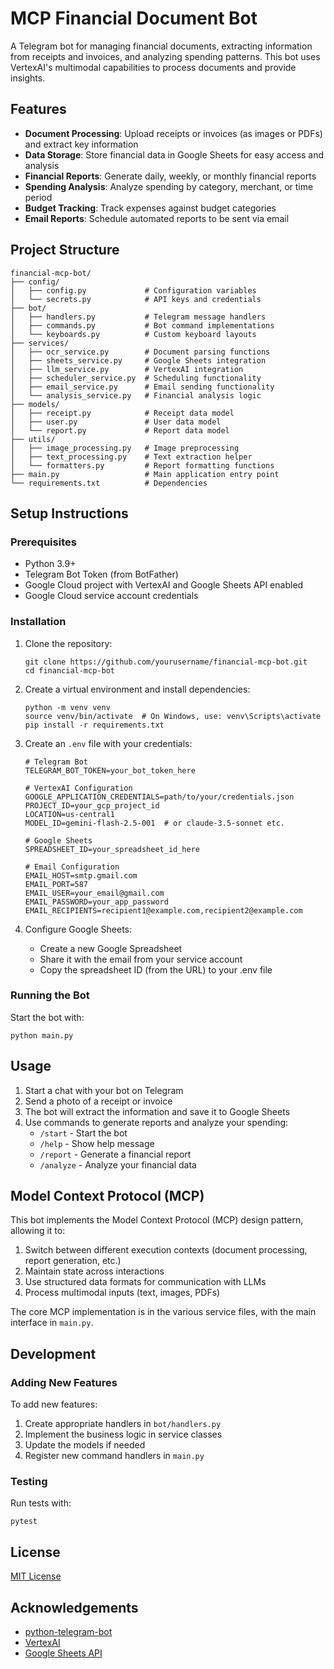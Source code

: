 # MCP Financial Document Bot

A Telegram bot for managing financial documents, extracting information from receipts and invoices, and analyzing spending patterns. This bot uses VertexAI's multimodal capabilities to process documents and provide insights.

## Features

- **Document Processing**: Upload receipts or invoices (as images or PDFs) and extract key information
- **Data Storage**: Store financial data in Google Sheets for easy access and analysis
- **Financial Reports**: Generate daily, weekly, or monthly financial reports
- **Spending Analysis**: Analyze spending by category, merchant, or time period
- **Budget Tracking**: Track expenses against budget categories
- **Email Reports**: Schedule automated reports to be sent via email

## Project Structure

```
financial-mcp-bot/
├── config/
│   ├── config.py             # Configuration variables
│   └── secrets.py            # API keys and credentials
├── bot/
│   ├── handlers.py           # Telegram message handlers
│   ├── commands.py           # Bot command implementations
│   └── keyboards.py          # Custom keyboard layouts
├── services/
│   ├── ocr_service.py        # Document parsing functions
│   ├── sheets_service.py     # Google Sheets integration
│   ├── llm_service.py        # VertexAI integration
│   ├── scheduler_service.py  # Scheduling functionality
│   ├── email_service.py      # Email sending functionality
│   └── analysis_service.py   # Financial analysis logic
├── models/
│   ├── receipt.py            # Receipt data model
│   ├── user.py               # User data model
│   └── report.py             # Report data model
├── utils/
│   ├── image_processing.py   # Image preprocessing
│   ├── text_processing.py    # Text extraction helper
│   └── formatters.py         # Report formatting functions
├── main.py                   # Main application entry point
└── requirements.txt          # Dependencies
```

## Setup Instructions

### Prerequisites

- Python 3.9+
- Telegram Bot Token (from BotFather)
- Google Cloud project with VertexAI and Google Sheets API enabled
- Google Cloud service account credentials

### Installation

1. Clone the repository:
   ```
   git clone https://github.com/yourusername/financial-mcp-bot.git
   cd financial-mcp-bot
   ```

2. Create a virtual environment and install dependencies:
   ```
   python -m venv venv
   source venv/bin/activate  # On Windows, use: venv\Scripts\activate
   pip install -r requirements.txt
   ```

3. Create an `.env` file with your credentials:
   ```
   # Telegram Bot
   TELEGRAM_BOT_TOKEN=your_bot_token_here

   # VertexAI Configuration
   GOOGLE_APPLICATION_CREDENTIALS=path/to/your/credentials.json
   PROJECT_ID=your_gcp_project_id
   LOCATION=us-central1
   MODEL_ID=gemini-flash-2.5-001  # or claude-3.5-sonnet etc.

   # Google Sheets
   SPREADSHEET_ID=your_spreadsheet_id_here

   # Email Configuration
   EMAIL_HOST=smtp.gmail.com
   EMAIL_PORT=587
   EMAIL_USER=your_email@gmail.com
   EMAIL_PASSWORD=your_app_password
   EMAIL_RECIPIENTS=recipient1@example.com,recipient2@example.com
   ```

4. Configure Google Sheets:
   - Create a new Google Spreadsheet
   - Share it with the email from your service account
   - Copy the spreadsheet ID (from the URL) to your .env file

### Running the Bot

Start the bot with:

```
python main.py
```

## Usage

1. Start a chat with your bot on Telegram
2. Send a photo of a receipt or invoice
3. The bot will extract the information and save it to Google Sheets
4. Use commands to generate reports and analyze your spending:
   - `/start` - Start the bot
   - `/help` - Show help message
   - `/report` - Generate a financial report
   - `/analyze` - Analyze your financial data

## Model Context Protocol (MCP)

This bot implements the Model Context Protocol (MCP) design pattern, allowing it to:

1. Switch between different execution contexts (document processing, report generation, etc.)
2. Maintain state across interactions
3. Use structured data formats for communication with LLMs
4. Process multimodal inputs (text, images, PDFs)

The core MCP implementation is in the various service files, with the main interface in `main.py`.

## Development

### Adding New Features

To add new features:

1. Create appropriate handlers in `bot/handlers.py`
2. Implement the business logic in service classes
3. Update the models if needed
4. Register new command handlers in `main.py`

### Testing

Run tests with:

```
pytest
```

## License

[MIT License](LICENSE)

## Acknowledgements

- [python-telegram-bot](https://github.com/python-telegram-bot/python-telegram-bot)
- [VertexAI](https://cloud.google.com/vertex-ai)
- [Google Sheets API](https://developers.google.com/sheets/api)